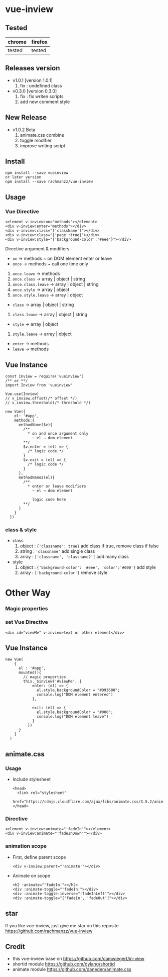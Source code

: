 # vue-inview

## Tested

|chrome|firefox|
|------|-------|
|tested|tested|

## Releases version
- v1.0.1 [version 1.0.1]
  1. fix : undefined class
- v0.3.0 [version 0.3.0]
  1. fix : fix writen scripts
  2. add new comment style
## New Release
- v1.0.2 Beta
  1. animate.css combine
  2. toggle modifier
  3. improve writing script

## Install

    npm install --save vueinview
    or later version
    npm install --save rachmanzz/vue-inview


## Usage
### Vue Directive

    <element v-inview:on="methods"></element>
    <div v-inview:enter="methods"></div>
    <div v-inview:class="['className']"></div>
    <div v-inview:class="{'page':true}"></div>
    <div v-inview:style="{'background-color':'#eee'}"></div>

Directive argument & modifiers
- `on` → methods ~ on DOM element enter or leave
- `once` → methods ~ call one time only
 1. `once.leave` → methods
 2. `once.class` → array | object | string
 3. `once.class.leave` → array | object | string
 4. `once.style` → array | object
 5. `once.style.leave` → array | object
- `class` → array | object | string
 1. `class.leave` → array | object | string
- `style` → array | object
 1. `style.leave` → array | object
- `enter` → methods
- `leave` → methods

## Vue Instance

    const Inview = require('vueinview')
    /** or **/
    import Inview from 'vueinview'

    Vue.use(Inview)
    // v_inview.offset(/* offset */)
    // v_inview.threshold(/* threshold */)

    new Vue({
        el: '#app',
        methods:{
          methodName($v){
            /**
              * on and once argument only
                ~ el → dom element
            **/
            $v.enter = (el) => {
              /* logic code */
            }
            $v.exit = (el) => {
              /* logic code */
            }
          },
          methodName2(el){
            /**
              * enter or leave modifiers
                ~ el → dom element

                logic code here
            **/
          }
        }
      })

### class & style
  - class
    1. object : `{'classname': true}` add class if true, remove class if false
    2. string : `'classname'` add single class
    3. array : `['classname', 'classname2']` add many class
  - style
    1. object : `{'background-color': '#eee', 'color':'#000'}` add style
    2. array : `['background-color']` remove style



# Other Way
### Magic properties    
### set Vue Directive

    <div id="viewMe" v-inview>text or other element</div>

## Vue Instance

    new Vue(
        {
          el : '#app',
          mounted(){
            // magic properties
            this._$inview('#viewMe', {
                enter: (el) => {
                  el.style.backgroundColor = "#D93600";
                  console.log("DOM element entered")
                },

                exit: (el) => {
                  el.style.backgroundColor = "#000";
                  console.log("DOM element leave")
                }
              })
          }
        }
      )


## animate.css

### Usage
- Include stylesheet


      <head>
        <link rel="stylesheet"
        href="https://cdnjs.cloudflare.com/ajax/libs/animate.css/3.5.2/animate.min.css">
      </head>


### Directive

    <element v-inview:animate="'fadeIn'"></element>
    <div v-inview:animate="'fadeInDown'"></div>
### animation scope

  - First, define parent scope

      
        <div v-inview:parent="'animate'"></div>

  - Animate on scope


        <h2 :animate="'fadeIn'"></h2>
        <div :animate-toggle="'fadeIn'"></div>
        <div :animate-toggle-inverse="'fadeInLeft'"></div>
        <div :animate-toggle="['fadeIn', 'fadeOut']"></div>


## star
If you like vue-inview, just give me star on this reposite https://github.com/rachmanzz/vue-inview

## Credit
- this vue-inview base on https://github.com/camwiegert/in-view
- shortid module https://github.com/dylang/shortid
- animate module https://github.com/daneden/animate.css
